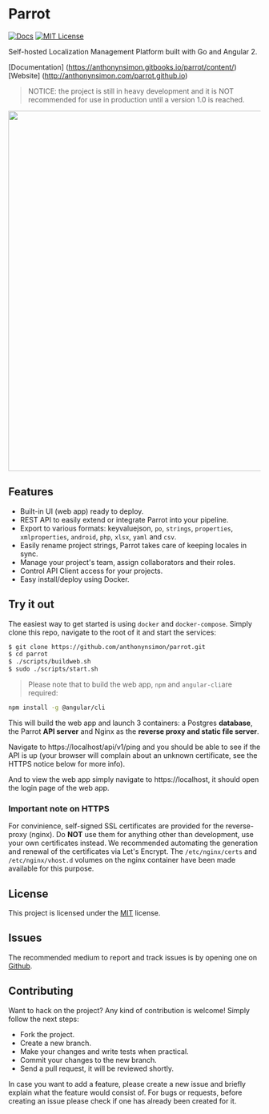 # Parrot
[![Docs](https://img.shields.io/badge/docs-latest-blue.svg)](https://anthonynsimon.gitbooks.io/parrot/content/)
[![MIT License](https://img.shields.io/github/license/mashape/apistatus.svg?maxAge=2592000)](https://github.com/anthonynsimon/parrot/blob/master/LICENSE)

Self-hosted Localization Management Platform built with Go and Angular 2.  

[Documentation] (https://anthonynsimon.gitbooks.io/parrot/content/)  
[Website] (http://anthonynsimon.com/parrot.github.io)

> NOTICE: the project is still in heavy development and it is NOT recommended for use in production until a version 1.0 is reached.

<img src="http://anthonynsimon.com/parrot.github.io/images/parrot-screenshot-001.png" style="width: 720px;"/>

## Features

- Built-in UI (web app) ready to deploy.
- REST API to easily extend or integrate Parrot into your pipeline.
- Export to various formats: keyvaluejson, `po`, `strings`, `properties`, `xmlproperties`, `android`, `php`, `xlsx`, `yaml` and `csv`.
- Easily rename project strings, Parrot takes care of keeping locales in sync.
- Manage your project's team, assign collaborators and their roles.
- Control API Client access for your projects.
- Easy install/deploy using Docker.

## Try it out

The easiest way to get started is using `docker` and `docker-compose`. Simply clone this repo, navigate to the root of it and start the services:

```bash
$ git clone https://github.com/anthonynsimon/parrot.git
$ cd parrot
$ ./scripts/buildweb.sh
$ sudo ./scripts/start.sh
```

> Please note that to build the web app, `npm` and `angular-cli`are required:

```bash
npm install -g @angular/cli
```

This will build the web app and launch 3 containers: a Postgres **database**, the Parrot **API server** and Nginx as the **reverse proxy and static file server**.

Navigate to https://localhost/api/v1/ping and you should be able to see if the API is up (your browser will complain about an unknown certificate, see the HTTPS notice below for more info).

And to view the web app simply navigate to https://localhost, it should open the login page of the web app.

### Important note on HTTPS

For convinience, self-signed SSL certificates are provided for the reverse-proxy (nginx). Do **NOT** use them for anything other than development,
use your own certificates instead. We recommended automating the generation and renewal of the certificates via Let's Encrypt.
The `/etc/nginx/certs` and `/etc/nginx/vhost.d` volumes on the nginx container have been made available for this purpose.

## License
This project is licensed under the [MIT](https://github.com/anthonynsimon/parrot/blob/master/LICENSE) license.

## Issues
The recommended medium to report and track issues is by opening one on [Github](https://github.com/anthonynsimon/parrot).

## Contributing
Want to hack on the project? Any kind of contribution is welcome!
Simply follow the next steps:

- Fork the project.
- Create a new branch.
- Make your changes and write tests when practical.
- Commit your changes to the new branch.
- Send a pull request, it will be reviewed shortly.

In case you want to add a feature, please create a new issue and briefly explain what the feature would consist of. For bugs or requests, before creating an issue please check if one has already been created for it.
